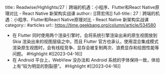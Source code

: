 title:: Readwise/Highlights/27｜跨端的机遇：小程序、Flutter和React Native原理对比 - React Native 新架构实战课
author:: [[蒋宏伟]]
full-title:: 27｜跨端的机遇：小程序、Flutter和React Native原理对比 - React Native 新架构实战课
category:: #articles
url:: https://time.geekbang.org/column/article/534580

- 在 Flutter 同时使用两个渲染引擎时，会将系统引擎渲染出来的原生视图放到 Skia 渲染出来的视图层级之中。而且 Flutter 官方也承认，使用混合集成模式渲染原生视图时，会有线程竞争、显存会被复制两次、浪费显存和绘图性能等问题。 #Highlight #[[2023-04-16]]
- 在 Android 平台上，WebView 没办法和  Android 系统的字体保持一致，体验上有“较为明显的割裂感”。 #Highlight #[[2023-04-16]]